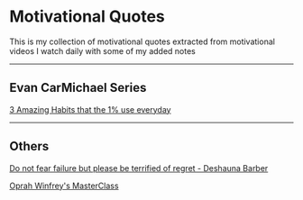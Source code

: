 # Motivational Quotes
This is my collection of motivational quotes extracted from motivational videos I watch daily with some of my added notes

----------

## Evan CarMichael Series
[3 Amazing Habits that the 1% use everyday](https://github.com/Victor-Chinewubeze/Motivational-Quotes/blob/master/ECM%20-%203%20Amazing%20Habits%20that%20The%201%25%20use%20everyday.md#3-amazing-habits-that-the-1-use-everyday "3 Amazing Habits that the 1% use everyday")


---

## Others

[Do not fear failure but please be terrified of regret - Deshauna Barber](https://github.com/Victor-Chinewubeze/Motivational-Quotes/blob/master/Deshauna%20Barber.MD#deshauna-barbers-speech "Do not fear failure but please be terrified of regret - Deshauna Barber")

[Oprah Winfrey's MasterClass](https://github.com/Victor-Chinewubeze/Motivational-Quotes/blob/master/Oprah%20Winfrey.MD#oprah-winfreys-masterclass "Oprah Winfrey's MasterClass")
